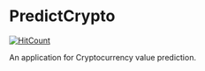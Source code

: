 # PredictCrypto

[![HitCount](http://hits.dwyl.io/{InamdarAbid}/{PredictCrypto}.svg)](http://hits.dwyl.io/{InamdarAbid}/{PredictCrypto})

An application for Cryptocurrency value prediction.
